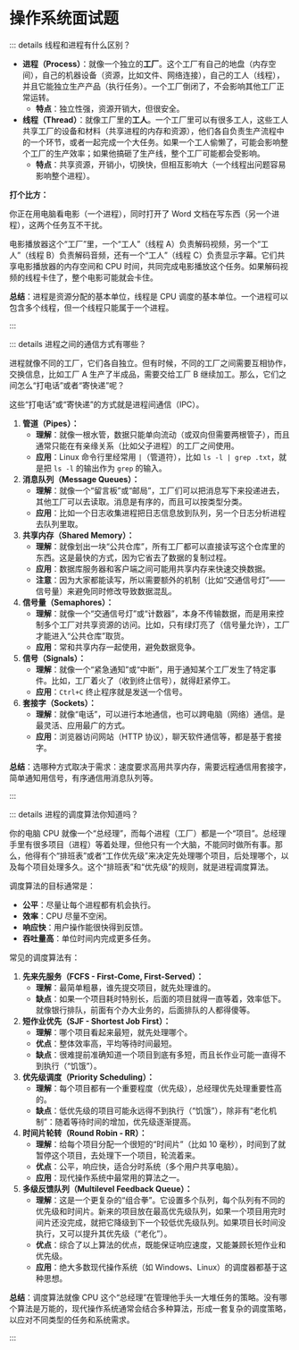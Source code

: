 # 操作系统面试题

::: details 线程和进程有什么区别？

- **进程（Process）**：就像一个独立的**工厂**。这个工厂有自己的地盘（内存空间），自己的机器设备（资源，比如文件、网络连接），自己的工人（线程），并且它能独立生产产品（执行任务）。一个工厂倒闭了，不会影响其他工厂正常运转。
  - **特点**：独立性强，资源开销大，但很安全。
- **线程（Thread）**：就像工厂里的**工人**。一个工厂里可以有很多工人，这些工人共享工厂的设备和材料（共享进程的内存和资源），他们各自负责生产流程中的一个环节，或者一起完成一个大任务。如果一个工人偷懒了，可能会影响整个工厂的生产效率；如果他搞砸了生产线，整个工厂可能都会受影响。
  - **特点**：共享资源，开销小，切换快，但相互影响大（一个线程出问题容易影响整个进程）。

**打个比方：**

你正在用电脑看电影（一个进程），同时打开了 Word 文档在写东西（另一个进程），这两个任务互不干扰。

电影播放器这个“工厂”里，一个“工人”（线程 A）负责解码视频，另一个“工人”（线程 B）负责解码音频，还有一个“工人”（线程 C）负责显示字幕。它们共享电影播放器的内存空间和 CPU 时间，共同完成电影播放这个任务。如果解码视频的线程卡住了，整个电影可能就会卡住。

**总结**：进程是资源分配的基本单位，线程是 CPU 调度的基本单位。一个进程可以包含多个线程，但一个线程只能属于一个进程。

:::

::: details 进程之间的通信方式有哪些？

进程就像不同的工厂，它们各自独立。但有时候，不同的工厂之间需要互相协作，交换信息，比如工厂 A 生产了半成品，需要交给工厂 B 继续加工。那么，它们之间怎么“打电话”或者“寄快递”呢？

这些“打电话”或“寄快递”的方式就是进程间通信（IPC）。

1. **管道（Pipes）：**
    - **理解**：就像一根水管，数据只能单向流动（或双向但需要两根管子），而且通常只能在有亲缘关系（比如父子进程）的工厂之间使用。
    - **应用**：Linux 命令行里经常用 `|`（管道符），比如 `ls -l | grep .txt`，就是把 `ls -l` 的输出作为 `grep` 的输入。
2. **消息队列（Message Queues）：**
    - **理解**：就像一个“留言板”或“邮局”，工厂们可以把消息写下来投递进去，其他工厂可以去读取。消息是有序的，而且可以按类型分类。
    - **应用**：比如一个日志收集进程把日志信息放到队列，另一个日志分析进程去队列里取。
3. **共享内存（Shared Memory）：**
    - **理解**：就像划出一块“公共仓库”，所有工厂都可以直接读写这个仓库里的东西。这是最快的方式，因为它省去了数据的复制过程。
    - **应用**：数据库服务器和客户端之间可能用共享内存来快速交换数据。
    - **注意**：因为大家都能读写，所以需要额外的机制（比如“交通信号灯”——信号量）来避免同时修改导致数据混乱。
4. **信号量（Semaphores）：**
    - **理解**：就像一个“交通信号灯”或“计数器”，本身不传输数据，而是用来控制多个工厂对共享资源的访问。比如，只有绿灯亮了（信号量允许），工厂才能进入“公共仓库”取货。
    - **应用**：常和共享内存一起使用，避免数据竞争。
5. **信号（Signals）：**
    - **理解**：就像一个“紧急通知”或“中断”，用于通知某个工厂发生了特定事件。比如，工厂着火了（收到终止信号），就得赶紧停工。
    - **应用**：`Ctrl+C` 终止程序就是发送一个信号。
6. **套接字（Sockets）：**
    - **理解**：就像“电话”，可以进行本地通信，也可以跨电脑（网络）通信。是最灵活、应用最广的方式。
    - **应用**：浏览器访问网站（HTTP 协议），聊天软件通信等，都是基于套接字。

**总结**：选哪种方式取决于需求：速度要求高用共享内存，需要远程通信用套接字，简单通知用信号，有序通信用消息队列等。

:::

::: details 进程的调度算法你知道吗？

你的电脑 CPU 就像一个“总经理”，而每个进程（工厂）都是一个“项目”。总经理手里有很多项目（进程）等着处理，但他只有一个大脑，不能同时做所有事。那么，他得有个“排班表”或者“工作优先级”来决定先处理哪个项目，后处理哪个，以及每个项目处理多久。这个“排班表”和“优先级”的规则，就是进程调度算法。

调度算法的目标通常是：

- **公平**：尽量让每个进程都有机会执行。
- **效率**：CPU 尽量不空闲。
- **响应快**：用户操作能很快得到反馈。
- **吞吐量高**：单位时间内完成更多任务。

常见的调度算法有：

1. **先来先服务（FCFS - First-Come, First-Served）：**
    - **理解**：最简单粗暴，谁先提交项目，就先处理谁的。
    - **缺点**：如果一个项目耗时特别长，后面的项目就得一直等着，效率低下。就像银行排队，前面有个办大业务的，后面排队的人都得傻等。
2. **短作业优先（SJF - Shortest Job First）：**
    - **理解**：哪个项目看起来最短，就先处理哪个。
    - **优点**：整体效率高，平均等待时间最短。
    - **缺点**：很难提前准确知道一个项目到底有多短，而且长作业可能一直得不到执行（“饥饿”）。
3. **优先级调度（Priority Scheduling）：**
    - **理解**：每个项目都有一个重要程度（优先级），总经理优先处理重要性高的。
    - **缺点**：低优先级的项目可能永远得不到执行（“饥饿”），除非有“老化机制”：随着等待时间的增加，优先级逐渐提高。
4. **时间片轮转（Round Robin - RR）：**
    - **理解**：给每个项目分配一个很短的“时间片”（比如 10 毫秒），时间到了就暂停这个项目，去处理下一个项目，轮流着来。
    - **优点**：公平，响应快，适合分时系统（多个用户共享电脑）。
    - **应用**：现代操作系统中最常用的算法之一。
5. **多级反馈队列（Multilevel Feedback Queue）：**
    - **理解**：这是一个更复杂的“组合拳”。它设置多个队列，每个队列有不同的优先级和时间片。新来的项目放在最高优先级队列，如果一个项目用完时间片还没完成，就把它降级到下一个较低优先级队列。如果项目长时间没执行，又可以提升其优先级（“老化”）。
    - **优点**：综合了以上算法的优点，既能保证响应速度，又能兼顾长短作业和优先级。
    - **应用**：绝大多数现代操作系统（如 Windows、Linux）的调度器都基于这种思想。

**总结**：调度算法就像 CPU 这个“总经理”在管理他手头一大堆任务的策略。没有哪个算法是万能的，现代操作系统通常会结合多种算法，形成一套复杂的调度策略，以应对不同类型的任务和系统需求。

:::
